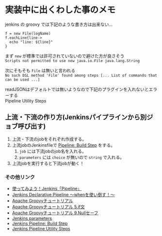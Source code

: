 # 実装中に出くわした事のメモ
jenkins の groovy では下記のような書き方は出来ない…
```
f = new File(logName)
f.eachLine{line->
  echo "line: ${line}"
}
```
まず `new` が標準では許可されていないので避けた方が良さそう  
`Scripts not permitted to use new java.io.File java.lang.String`

次にそもそも `File` は無いと言われる  
`No such DSL method 'File' found among steps [... List of commands that can be used ...]`

readJSONはデフォルトでは無いようなので下記のプラグインを入れないとエラーする  
Pipeline Utility Steps


## 上流・下流の作り方(Jenkinsパイプラインから別ジョブ呼び出す)
1. 上流・下流のjobをそれぞれ作成する。
2. 上流jobのJenkinsfileで [Pipeline: Build Step](https://www.jenkins.io/doc/pipeline/steps/pipeline-build-step/) をする。
   1. `job` には下流jobのjob名を入れる。
   2. `parameters` には `choice` が無いので `string` で入れる。
3. 上流jobを実行すると下流jobが動く！

### その他リンク
- [使ってみよう！Jenkins「Pipeline」](https://qiita.com/miyasakura_/items/9d9a8873c333cb9e9f43)
- [Jenkins Declarative Pipeline 〜whenを使い倒す！〜](https://qiita.com/AHA_oretama/items/00813a041dc22416c6e4)
- [Apache Groovyチュートリアル](https://koji-k.github.io/groovy-tutorial/index.html)
- [Apache Groovyチュートリアル 5.if文](https://koji-k.github.io/groovy-tutorial/if/index.html)
- [Apache Groovyチュートリアル 9.Nullセーフ](https://koji-k.github.io/groovy-tutorial/null-safe/index.html)
- [Jenkins parameters](https://www.jenkins.io/doc/book/pipeline/syntax/#parameters)
- [Jenkins Pipeline: Build Step](https://www.jenkins.io/doc/pipeline/steps/pipeline-build-step/#pipeline-build-step)
- [Jenkins Pipeline Utility Steps](https://www.jenkins.io/doc/pipeline/steps/pipeline-utility-steps/#pipeline-utility-steps)
